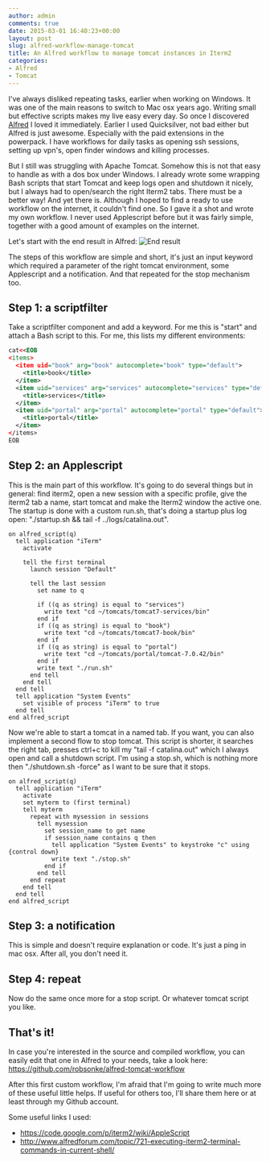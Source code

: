 ```yaml
---
author: admin
comments: true
date: 2015-03-01 16:40:23+00:00
layout: post
slug: alfred-workflow-manage-tomcat
title: An Alfred workflow to manage tomcat instances in Iterm2
categories:
- Alfred
- Tomcat
---
```


I've always disliked repeating tasks, earlier when working on Windows. It was one of the main reasons to switch to Mac osx years ago. Writing small but effective scripts makes my live easy every day. So once I discovered [Alfred](http://www.alfredapp.com/) I loved it immediately. Earlier I used Quicksilver, not bad either but Alfred is just awesome. Especially with the paid extensions in the powerpack. I have workflows for daily tasks as opening ssh sessions, setting up vpn's, open finder windows and killing processes. 

But I still was struggling with Apache Tomcat. Somehow this is not that easy to handle as with a dos box under Windows. I already wrote some wrapping Bash scripts that start Tomcat and keep logs open and shutdown it nicely, but I always had to open/search the right Iterm2 tabs. There must be a better way! And yet there is. Although I hoped to find a ready to use workflow on the internet, it couldn't find one. So I gave it a shot and wrote my own workflow. I never used Applescript before but it was fairly simple, together with a good amount of examples on the internet.

Let's start with the end result in Alfred:
![End result](alfred-workflow-screenshot.jpg)

The steps of this workflow are simple and short, it's just an input keyword which required a parameter of the right tomcat environment, some Applescript and a notification. And that repeated for the stop mechanism too.

## Step 1: a scriptfilter
Take a scriptfilter component and add a keyword. For me this is "start" and attach a Bash script to this. For me, this lists my different environments:
``` xml
cat<<EOB
<items>
  <item uid="book" arg="book" autocomplete="book" type="default">
    <title>book</title>
  </item>
  <item uid="services" arg="services" autocomplete="services" type="default">
    <title>services</title>
  </item>
  <item uid="portal" arg="portal" autocomplete="portal" type="default">
    <title>portal</title>
  </item>
</items>
EOB
```

## Step 2: an Applescript
This is the main part of this workflow. It's going to do several things but in general: find iterm2, open a new session with a specific profile, give the iterm2 tab a name, start tomcat and make the Iterm2 window the active one. The startup is done with a custom run.sh, that's doing a startup plus log open: "./startup.sh && tail -f ../logs/catalina.out".

```
on alfred_script(q)
  tell application "iTerm"
    activate
    
    tell the first terminal
      launch session "Default"
  
      tell the last session
        set name to q

        if ((q as string) is equal to "services")
          write text "cd ~/tomcats/tomcat7-services/bin"
        end if
        if ((q as string) is equal to "book")
          write text "cd ~/tomcats/tomcat7-book/bin"
        end if
        if ((q as string) is equal to "portal")
          write text "cd ~/tomcats/portal/tomcat-7.0.42/bin"
        end if
        write text "./run.sh"
      end tell
    end tell
  end tell
  tell application "System Events"
    set visible of process "iTerm" to true
  end tell
end alfred_script
```

Now we're able to start a tomcat in a named tab. If you want, you can also implement a second flow to stop tomcat. This script is shorter, it searches the right tab, presses ctrl+c to kill my "tail -f catalina.out" which I always open and call a shutdown script. I'm using a stop.sh, which is nothing more then "./shutdown.sh -force" as I want to be sure that it stops.

```
on alfred_script(q)
  tell application "iTerm"
    activate
    set myterm to (first terminal)
    tell myterm
      repeat with mysession in sessions
        tell mysession
          set session_name to get name
          if session_name contains q then
            tell application "System Events" to keystroke "c" using {control down}
            write text "./stop.sh"
          end if
        end tell
      end repeat
    end tell
  end tell
end alfred_script
```

## Step 3: a notification
This is simple and doesn't require explanation or code. It's just a ping in mac osx. After all, you don't need it.

## Step 4: repeat
Now do the same once more for a stop script. Or whatever tomcat script you like. 

## That's it!

In case you're interested in the source and compiled workflow, you can easily edit that one in Alfred to your needs, take a look here:
https://github.com/robsonke/alfred-tomcat-workflow

After this first custom workflow, I'm afraid that I'm going to write much more of these useful little helps. If useful for others too, I'll share them here or at least through my Github account. 

Some useful links I used:

- https://code.google.com/p/iterm2/wiki/AppleScript
- http://www.alfredforum.com/topic/721-executing-iterm2-terminal-commands-in-current-shell/


